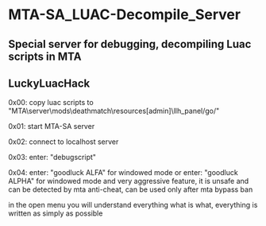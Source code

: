 # MTA-SA_LUAC-Decompile_Server

## Special server for debugging, decompiling Luac scripts in MTA

## LuckyLuacHack

0x00: copy luac scripts to "MTA\server\mods\deathmatch\resources[admin]\llh_panel/go/"

0x01: start MTA-SA server

0x02: connect to localhost server

0x03: enter: "debugscript"

0x04: enter: "goodluck ALFA" for windowed mode or enter: "goodluck ALPHA" for windowed mode and very aggressive feature, it is unsafe and can be detected by mta anti-cheat, can be used only after mta bypass ban

in the open menu you will understand everything what is what, everything is written as simply as possible
